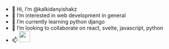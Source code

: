- 👋 Hi, I’m @kalkidanyishakz
- 👀 I’m interested in web development in general
- 🌱 I’m currently learning python django
- 💞️ I’m looking to collaborate on react, svelte, javascript, python
- 📫 <img src="https://upload.wikimedia.org/wikipedia/commons/8/82/Telegram_logo.svg" width="30">


<!---
kalkidanyishakz/kalkidanyishakz is a ✨ special ✨ repository because its `README.md` (this file) appears on your GitHub profile.
You can click the Preview link to take a look at your changes.
--->
